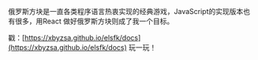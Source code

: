 俄罗斯方块是一直各类程序语言热衷实现的经典游戏，JavaScript的实现版本也有很多，用React 做好俄罗斯方块则成了我一个目标。

戳：[https://xbyzsa.github.io/elsfk/docs](https://xbyzsa.github.io/elsfk/docs) 玩一玩！
